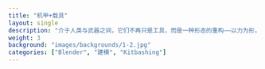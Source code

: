 ```yaml
---
title: "机甲+载具"
layout: single
description: "介于人类与武器之间，它们不再只是工具，而是一种形态的重构——以力为形，以机为魂。"
weight: 3
background: "images/backgrounds/1-2.jpg"
categories: ["Blender", "建模", "Kitbashing"]
---
```

